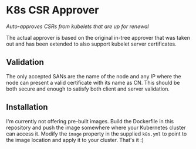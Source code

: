 # K8s CSR Approver

_Auto-approves CSRs from kubelets that are up for renewal_

The actual approver is based on the original in-tree approver that was taken out and has been extended
to also support kubelet server certificates.

## Validation

The only accepted SANs are the name of the node and any IP where the node can present a valid certificate
with its name as CN. This should be both secure and enough to satisfy both client and server validation.

## Installation

I'm currently not offering pre-built images. Build the Dockerfile in this repository and push the
image somewhere where your Kubernetes cluster can access it.
Modify the `image` property in the supplied `k8s.yml` to point to the image location and apply it
to your cluster. That's it :)
